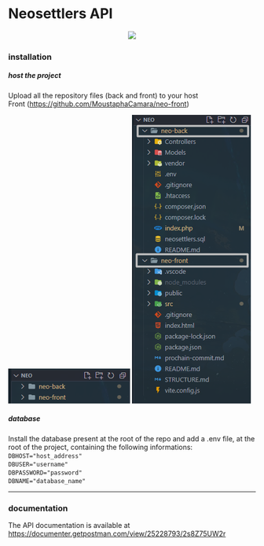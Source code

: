 
# Neosettlers API 
<div align="center">
<img  src="https://cdn-icons-png.flaticon.com/512/4180/4180907.png" width="100px">
</div>

### installation
##### host the project
Upload all the repository files (back and front) to your host</br>
Front (https://github.com/MoustaphaCamara/neo-front)

<img src="/src/img/image1.png">
<img src="/src/img/image2.png">

##### database
Install the database present at the root of the repo and add a .env file, at the root of the project,  containing the following informations:
`DBHOST="host_address"`
</br>
`DBUSER="username"`
</br>
`DBPASSWORD="password"`
</br>
`DBNAME="database_name"`

---
### documentation
The API documentation is available at https://documenter.getpostman.com/view/25228793/2s8Z75UW2r


